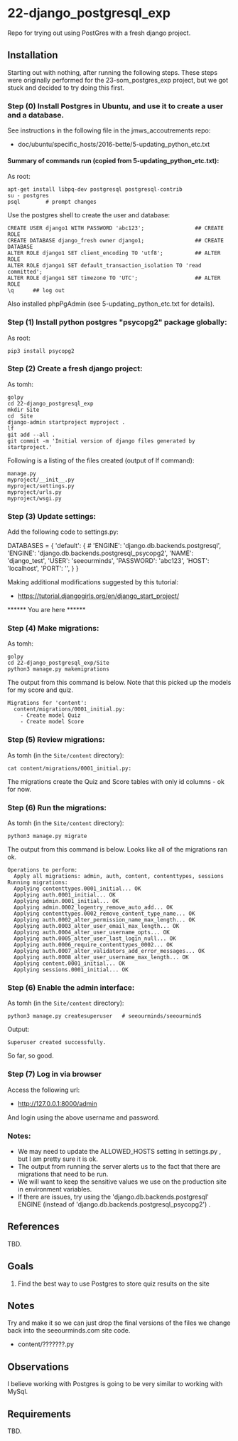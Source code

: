 # 22-django_postgresql_exp

Repo for trying out using PostGres with a fresh django project.

## Installation

Starting out with nothing, after running the following steps.
These steps were originally performed for the 23-som_postgres_exp project, but we got stuck and decided to try doing this first.

### Step (0) Install Postgres in Ubuntu, and use it to create a user and a database.

See instructions in the following file in the jmws_accoutrements repo:

* doc/ubuntu/specific_hosts/2016-bette/5-updating_python_etc.txt

#### Summary of commands run (copied from 5-updating_python_etc.txt):

As root:

```
apt-get install libpq-dev postgresql postgresql-contrib
su - postgres
psql        # prompt changes
```

Use the postgres shell to create the user and database:

```
CREATE USER django1 WITH PASSWORD 'abc123';                ## CREATE ROLE
CREATE DATABASE django_fresh owner django1;                ## CREATE DATABASE
ALTER ROLE django1 SET client_encoding TO 'utf8';          ## ALTER ROLE
ALTER ROLE django1 SET default_transaction_isolation TO 'read committed';
ALTER ROLE django1 SET timezone TO 'UTC';                  ## ALTER ROLE
\q      ## log out
```

Also installed phpPgAdmin (see 5-updating_python_etc.txt for details).

### Step (1) Install python postgres "psycopg2" package globally:

As root:

```
pip3 install psycopg2
```

### Step (2) Create a fresh django project:

As tomh:

```
golpy
cd 22-django_postgresql_exp
mkdir Site
cd  Site
django-admin startproject myproject .
lf
git add --all .
git commit -m 'Initial version of django files generated by startproject.'
```

Following is a listing of the files created (output of lf command):

```
manage.py
myproject/__init__.py
myproject/settings.py
myproject/urls.py
myproject/wsgi.py
```

### Step (3) Update settings:

Add the following code to settings.py:

DATABASES = {
    'default': {
        # 'ENGINE': 'django.db.backends.postgresql',
        'ENGINE': 'django.db.backends.postgresql_psycopg2',
        'NAME': 'django_test',
        'USER': 'seeourminds',
        'PASSWORD': 'abc123',
        'HOST': 'localhost',
        'PORT': '',
    }
}

Making additional modifications suggested by this tutorial:

* https://tutorial.djangogirls.org/en/django_start_project/

******  You are here ******

### Step (4) Make migrations:

As tomh:

```
golpy
cd 22-django_postgresql_exp/Site
python3 manage.py makemigrations
```

The output from this command is below.
Note that this picked up the models for my score and quiz.

```
Migrations for 'content':
  content/migrations/0001_initial.py:
    - Create model Quiz
    - Create model Score
```

### Step (5) Review migrations:

As tomh (in the `Site/content` directory):

```
cat content/migrations/0001_initial.py:
```

The migrations create the Quiz and Score tables with only id columns - ok for now.

### Step (6) Run the migrations:

As tomh (in the `Site/content` directory):

```
python3 manage.py migrate
```

The output from this command is below.
Looks like all of the migrations ran ok.

```
Operations to perform:
  Apply all migrations: admin, auth, content, contenttypes, sessions
Running migrations:
  Applying contenttypes.0001_initial... OK
  Applying auth.0001_initial... OK
  Applying admin.0001_initial... OK
  Applying admin.0002_logentry_remove_auto_add... OK
  Applying contenttypes.0002_remove_content_type_name... OK
  Applying auth.0002_alter_permission_name_max_length... OK
  Applying auth.0003_alter_user_email_max_length... OK
  Applying auth.0004_alter_user_username_opts... OK
  Applying auth.0005_alter_user_last_login_null... OK
  Applying auth.0006_require_contenttypes_0002... OK
  Applying auth.0007_alter_validators_add_error_messages... OK
  Applying auth.0008_alter_user_username_max_length... OK
  Applying content.0001_initial... OK
  Applying sessions.0001_initial... OK
```

### Step (6) Enable the admin interface:

As tomh (in the `Site/content` directory):

```
python3 manage.py createsuperuser   # seeourminds/seeourmind$
```

Output:

```
Superuser created successfully.
```

So far, so good.

### Step (7) Log in via browser

Access the following url:

* http://127.0.0.1:8000/admin

And login using the above username and password.

### Notes:

* We may need to update the ALLOWED_HOSTS setting in settings.py , but I am pretty sure it is ok.
* The output from running the server alerts us to the fact that there are migrations that need to be run.
* We will want to keep the sensitive values we use on the production site in environment variables.
* If there are issues, try using the 'django.db.backends.postgresql' ENGINE (instead of 'django.db.backends.postgresql_psycopg2') .

## References

TBD.

## Goals

1. Find the best way to use Postgres to store quiz results on the site

## Notes

Try and make it so we can just drop the final versions of the files we change back into the seeourminds.com site code.

* content/???????.py

## Observations

I believe working with Postgres is going to be very similar to working with MySql.

## Requirements

TBD.


